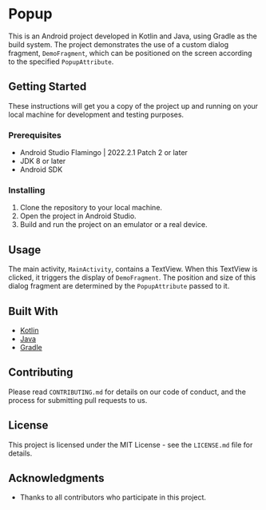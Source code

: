 # Popup

This is an Android project developed in Kotlin and Java, using Gradle as the build system. The project demonstrates the use of a custom dialog fragment, `DemoFragment`, which can be positioned on the screen according to the specified `PopupAttribute`.

## Getting Started

These instructions will get you a copy of the project up and running on your local machine for development and testing purposes.

### Prerequisites

- Android Studio Flamingo | 2022.2.1 Patch 2 or later
- JDK 8 or later
- Android SDK

### Installing

1. Clone the repository to your local machine.
2. Open the project in Android Studio.
3. Build and run the project on an emulator or a real device.

## Usage

The main activity, `MainActivity`, contains a TextView. When this TextView is clicked, it triggers the display of `DemoFragment`. The position and size of this dialog fragment are determined by the `PopupAttribute` passed to it.

## Built With

- [Kotlin](https://kotlinlang.org/)
- [Java](https://www.java.com/)
- [Gradle](https://gradle.org/)

## Contributing

Please read `CONTRIBUTING.md` for details on our code of conduct, and the process for submitting pull requests to us.

## License

This project is licensed under the MIT License - see the `LICENSE.md` file for details.

## Acknowledgments

- Thanks to all contributors who participate in this project.
